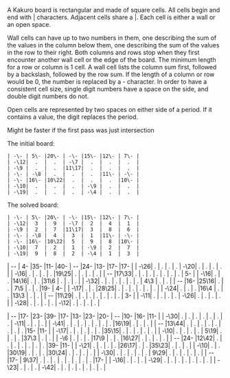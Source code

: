 A Kakuro board is rectangular and made of square 
cells. All cells begin and end with | characters. 
Adjacent cells share a |. Each cell is either a wall 
or an open space. 

Wall cells can have up to two numbers in them, one 
describing the sum of the values in the column below 
them, one describing the sum of the values in the row 
to their right. Both columns and rows stop when they 
first encounter another wall cell or the edge of the 
board. The minimum length for a row or column is 1 
cell. A wall cell lists the column sum first, followed
by a backslash, followed by the row sum. If the length 
of a column or row would be 0, the number is replaced 
by a - character. In order to have a consistent cell 
size, single digit numbers have a space on the side,
and double digit numbers do not.

Open cells are represented by two spaces on either side
of a period. If it contains a value, the digit replaces
the period.

Might be faster  if the first pass was just intersection

The initial board:
```
| -\- | 5\- |20\- | -\- |15\- |12\- | 7\- |
| -\12|  .  |  .  | -\7 |  .  |  .  |  .  |
| -\9 |  .  |  .  |11\17|  .  |  .  |  .  |
| -\- | -\8 |  .  |  .  |  .  |11\- | -\- |
| -\- |16\- |10\22|  .  |  .  |  .  |10\- |
| -\10|  .  |  .  |  .  | -\9 |  .  |  .  |
| -\19|  .  |  .  |  .  | -\4 |  .  |  .  |
```
The solved board:
```
| -\- | 5\- |20\- | -\- |15\- |12\- | 7\- |
| -\12|  3  |  9  | -\7 |  2  |  4  |  1  |
| -\9 |  2  |  7  |11\17|  3  |  8  |  6  |
| -\- | -\8 |  4  |  3  |  1  |11\- | -\- |
| -\- |16\- |10\22|  5  |  9  |  8  |10\- |
| -\10|  7  |  2  |  1  | -\9 |  2  |  7  |
| -\19|  9  |  8  |  2  | -\4 |  1  |  3  |
```

| -\- | 4\- |35\- |11\- |40\- | -\- |24\- |13\- |17\- |17\- |
| -\26|  .  |  .  |  .  |  .  | -\20|  .  |  .  |  .  |  .  |
| -\16|  .  |  .  |  .  |  .  |19\25|  .  |  .  |  .  |  .  |
| -\- |17\33|  .  |  .  |  .  |  .  |  .  |  .  |  .  | 5\- |
| -\16|  .  |  .  |14\16|  .  |  .  |31\6 |  .  |  .  |  .  |
| -\32|  .  |  .  |  .  |  .  |  .  |  .  | 4\3 |  .  |  .  |
| -\- |16\- |25\16|  .  |  .  | 7\5 |  .  |  .  |19\- | 4\- |
| -\17|  .  |  .  |28\25|  .  |  .  |  .  |  .  |  .  |  .  |
| -\24|  .  |  .  |  .  |16\4 |  .  |  .  |13\3 |  .  |  .  |
| -\- |11\29|  .  |  .  |  .  |  .  |  .  |  .  |  .  | 3\- |
| -\11|  .  |  .  |  .  |  .  | -\26|  .  |  .  |  .  |  .  |
| -\28|  .  |  .  |  .  |  .  | -\12|  .  |  .  |  .  |  .  |


| -\- |17\- |23\- |39\- |17\- |13\- |23\- |20\- | -\- |10\- |16\- |11\- |
| -\30|  .  |  .  |  .  |  .  |  .  |  .  |  .  | -\11|  .  |  .  |  .  |
| -\41|  .  |  .  |  .  |  .  |  .  |  .  |  .  |16\19|  .  |  .  |  .  |
| -\- |13\44|  .  |  .  |  .  |  .  |  .  |  .  |  .  |  .  |15\- |11\- |
| -\17|  .  |  .  |  .  |  .  |  .  |35\15|  .  |  .  |  .  |  .  |  .  |
| -\10|  .  |  .  |  .  |  .  | 5\19|  .  |  .  |  .  |37\3 |  .  |  .  |
| -\6 |  .  |  .  |  .  |17\9 |  .  |  .  |16\27|  .  |  .  |  .  |  .  |
| -\- |24\- |12\42|  .  |  .  |  .  |  .  |  .  |  .  |  .  |39\- |11\- |
| -\21|  .  |  .  |  .  |  .  |26\17|  .  |  .  |35\23|  .  |  .  |  .  |
| -\10|  .  |  .  |30\19|  .  |  .  |  .  |30\24|  .  |  .  |  .  |  .  |
| -\30|  .  |  .  |  .  |  .  |  .  | 9\29|  .  |  .  |  .  |  .  |  .  |
| -\- |17\- | 9\37|  .  |  .  |  .  |  .  |  .  |  .  |  .  |  .  |17\- |
| -\16|  .  |  .  |  .  | -\29|  .  |  .  |  .  |  .  |  .  |  .  |  .  |
| -\23|  .  |  .  |  .  | -\42|  .  |  .  |  .  |  .  |  .  |  .  |  .  |
